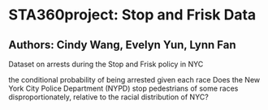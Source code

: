 # STA360project: Stop and Frisk Data
## Authors: Cindy Wang, Evelyn Yun, Lynn Fan
Dataset on arrests during the Stop and Frisk policy in NYC

the conditional probability of being arrested given each race
Does the New York City Police Department (NYPD) stop pedestrians of some races disproportionately, relative to the racial distribution of NYC?